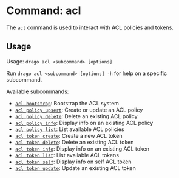 # Command: acl

The `acl` command is used to interact with ACL policies and tokens.

## Usage

Usage: `drago acl <subcommand> [options]`

Run `drago acl <subcommand> [options] -h` for help on a specific subcommand.

Available subcommands:

- [`acl bootstrap`](/docs/commands/acl/bootstrap): Bootstrap the ACL system
- [`acl policy upsert`](/docs/commands/acl/policy-upsert): Create or update an ACL policy
- [`acl policy delete`](/docs/commands/acl/policy-delete): Delete an existing ACL policy
- [`acl policy info`](/docs/commands/acl/policy-info): Display info on an existing ACL policy
- [`acl policy list`](/docs/commands/acl/policy-list): List available ACL policies
- [`acl token create`](/docs/commands/acl/token-create): Create a new ACL token
- [`acl token delete`](/docs/commands/acl/token-delete): Delete an existing ACL token
- [`acl token info`](/docs/commands/acl/token-info): Display info on an existing ACL token
- [`acl token list`](/docs/commands/acl/token-list): List available ACL tokens
- [`acl token self`](/docs/commands/acl/token-self): Display info on self ACL token
- [`acl token update`](/docs/commands/acl/token-update): Update an existing ACL token
